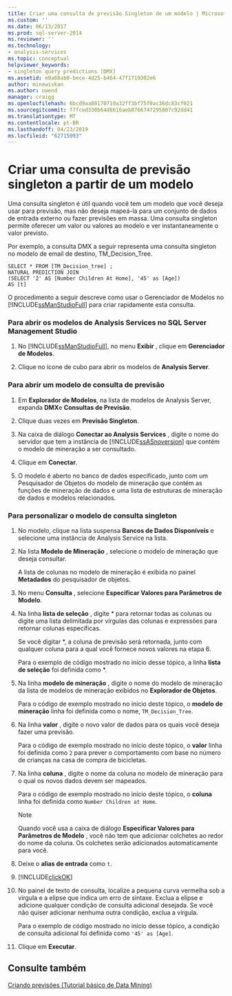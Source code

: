 ```yaml
---
title: Criar uma consulta de previsão Singleton de um modelo | Microsoft Docs
ms.custom: ''
ms.date: 06/13/2017
ms.prod: sql-server-2014
ms.reviewer: ''
ms.technology:
- analysis-services
ms.topic: conceptual
helpviewer_keywords:
- singleton query predictions [DMX]
ms.assetid: e0a68ab0-bece-4d25-b464-47f1719302e6
author: minewiskan
ms.author: owend
manager: craigg
ms.openlocfilehash: 6bcd9aa80170719a32ff3bf75f0ac36dc83cf021
ms.sourcegitcommit: f7fced330b64d6616aeb8766747295807c92dd41
ms.translationtype: MT
ms.contentlocale: pt-BR
ms.lasthandoff: 04/23/2019
ms.locfileid: "62715093"
---
```

# <a name="create-a-singleton-prediction-query-from-a-template"></a>Criar uma consulta de previsão singleton a partir de um modelo
  Uma consulta singleton é útil quando você tem um modelo que você deseja usar para previsão, mas não deseja mapeá-la para um conjunto de dados de entrada externo ou fazer previsões em massa. Uma consulta singleton permite oferecer um valor ou valores ao modelo e ver instantaneamente o valor previsto.  
  
 Por exemplo, a consulta DMX a seguir representa uma consulta singleton no modelo de email de destino, TM_Decision_Tree.  
  
```  
SELECT * FROM [TM_Decision_tree] ;  
NATURAL PREDICTION JOIN  
(SELECT '2' AS [Number Children At Home], '45' as [Age])  
AS [t]  
```  
  
 O procedimento a seguir descreve como usar o Gerenciador de Modelos no [!INCLUDE[ssManStudioFull](../../includes/ssmanstudiofull-md.md)] para criar rapidamente esta consulta.  
  
### <a name="to-open-the-analysis-services-templates-in-sql-server-management-studio"></a>Para abrir os modelos de Analysis Services no SQL Server Management Studio  
  
1.  No [!INCLUDE[ssManStudioFull](../../includes/ssmanstudiofull-md.md)], no menu **Exibir** , clique em **Gerenciador de Modelos**.  
  
2.  Clique no ícone de cubo para abrir os modelos de **Analysis Server**.  
  
### <a name="to-open-a-prediction-query-template"></a>Para abrir um modelo de consulta de previsão  
  
1.  Em **Explorador de Modelos**, na lista de modelos de Analysis Server, expanda **DMX**e **Consultas de Previsão**.  
  
2.  Clique duas vezes em **Previsão Singleton**.  
  
3.  Na caixa de diálogo **Conectar ao Analysis Services** , digite o nome do servidor que tem a instância de [!INCLUDE[ssASnoversion](../../includes/ssasnoversion-md.md)] que contém o modelo de mineração a ser consultado.  
  
4.  Clique em **Conectar**.  
  
5.  O modelo é aberto no banco de dados especificado, junto com um Pesquisador de Objetos do modelo de mineração que contém as funções de mineração de dados e uma lista de estruturas de mineração de dados e modelos relacionados.  
  
### <a name="to-customize-the-singleton-query-template"></a>Para personalizar o modelo de consulta singleton  
  
1.  No modelo, clique na lista suspensa **Bancos de Dados Disponíveis** e selecione uma instância de Analysis Service na lista.  
  
2.  Na lista **Modelo de Mineração** , selecione o modelo de mineração que deseja consultar.  
  
     A lista de colunas no modelo de mineração é exibida no painel **Metadados** do pesquisador de objetos.  
  
3.  No menu **Consulta** , selecione **Especificar Valores para Parâmetros de Modelo**.  
  
4.  Na linha **lista de seleção** , digite * para retornar todas as colunas ou digite uma lista delimitada por vírgulas das colunas e expressões para retornar colunas específicas.  
  
     Se você digitar *, a coluna de previsão será retornada, junto com qualquer coluna para a qual você fornece novos valores na etapa 6.  
  
     Para o exemplo de código mostrado no início desse tópico, a linha **lista de seleção** foi definida como *.  
  
5.  Na linha **modelo de mineração** , digite o nome do modelo de mineração da lista de modelos de mineração exibidos no **Explorador de Objetos**.  
  
     Para o código de exemplo mostrado no início deste tópico, o **modelo de mineração** linha foi definida como o nome, `TM_Decision_Tree`.  
  
6.  Na linha **valor** , digite o novo valor de dados para os quais você deseja fazer uma previsão.  
  
     Para o código de exemplo mostrado no início deste tópico, o **valor** linha foi definida como `2` para prever o comportamento com base no número de crianças na casa de compra de bicicletas.  
  
7.  Na linha **coluna** , digite o nome da coluna no modelo de mineração para o qual os novos dados devem ser mapeados.  
  
     Para o código de exemplo mostrado no início deste tópico, o **coluna** linha foi definida como `Number Children at Home`.  
  
    > [!NOTE]  
    >  Quando você usa a caixa de diálogo **Especificar Valores para Parâmetros de Modelo** , você não tem que adicionar colchetes ao redor do nome da coluna. Os colchetes serão adicionados automaticamente para você.  
  
8.  Deixe o **alias de entrada** como `t`.  
  
9. [!INCLUDE[clickOK](../../includes/clickok-md.md)]  
  
10. No painel de texto de consulta, localize a pequena curva vermelha sob a vírgula e a elipse que indica um erro de sintaxe. Exclua a elipse e adicione qualquer condição de consulta adicional desejada. Se você não quiser adicionar nenhuma outra condição, exclua a vírgula.  
  
     Para o exemplo de código mostrado no início desse tópico, a condição de consulta adicional foi definida como `'45' as [Age]`.  
  
11. Clique em **Executar**.  
  
## <a name="see-also"></a>Consulte também  
 [Criando previsões &#40;Tutorial básico de Data Mining&#41;](../../tutorials/creating-predictions-basic-data-mining-tutorial.md)  
  
  
